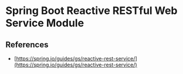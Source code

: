 # Spring Boot Reactive RESTful Web Service Module

## References
- [https://spring.io/guides/gs/reactive-rest-service/](https://spring.io/guides/gs/reactive-rest-service/)
